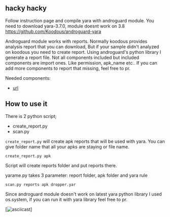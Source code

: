 ## hacky hacky 

Follow instruction page and compile yara with androguard module. You need to download yara-3.7.0, module doesnt work on 3.8
https://github.com/Koodous/androguard-yara

Androguard module works with reports. Normally koodous provides analysis report that you can download, But if your sample didn't analyzed on koodous you need to create report. Using androguard's python library I generate a report file. Not all components included but included components are import ones. Like permission, apk_name etc.. If you can add more components to report that missing, feel free to pr.

Needed components:

- [url](https://github.com/Koodous/androguard-yara/blob/master/androguard.c#L544)

## How to use it

There is 2 python script; 

- create_report.py
- scan.py
  
`create_report.py` will create apk reports that will be used with yara. You can give folder name that all your apks are staying or file name.

`create_report.py apk`

Script will create reports folder and put reports there.

yarame.py takes 3 parameter: report folder, apk folder and yara rule

`scan.py reports apk dropper.yar`

Since androguard module doesn't work on latest yara python library I used os.system, if you can run it with yara library feel free to pr.

[![asciicast](https://asciinema.org/a/nJ1Ag8qCWsfopJsXpi7ON4agh.svg)]


